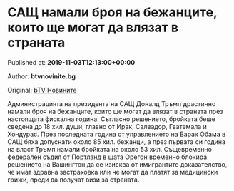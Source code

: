 
# САЩ намали броя на бежанците, които ще могат да влязат в страната

Published at: **2019-11-03T12:13:00+00:00**

Author: **btvnovinite.bg**

Original: [bTV Новините](https://btvnovinite.bg/svetut/sasht-namali-broja-na-bezhancite-koito-shte-mogat-da-vljazat-v-stranata.html)

Администрацията на президента на САЩ Доналд Тръмп драстично намали броя на бежанците, които ще могат да влязат в страната през настоящата фискална година. Съгласно решението, бройката беше сведена до 18 хил. души, главно от Ирак, Салвадор, Гватемала и Хондурас.
През последната година от управлението на Барак Обама в САЩ бяха допуснати около 85 хил. бежанци, а през първата си година на власт Тръмп намали бройката на около 53 хил.
Същевременно федерален съдия от Портланд в щата Орегон временно блокира решението на Вашингтон да се изисква от имигрантите доказателство, че имат здравна застраховка или че могат да платят за медицински грижи, преди да получат визи за страната.
